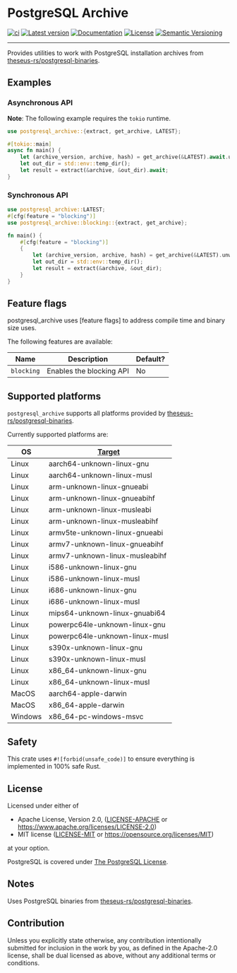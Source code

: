 # PostgreSQL Archive

[![ci](https://github.com/theseus-rs/postgresql-embedded/actions/workflows/ci.yml/badge.svg?branch=main)](https://github.com/theseus-rs/postgresql-embedded/actions/workflows/ci.yml)
[![Latest version](https://img.shields.io/crates/v/postgresql_embedded.svg)](https://crates.io/crates/postgresql_embedded)
[![Documentation](https://docs.rs/postgresql_embedded/badge.svg)](https://docs.rs/postgresql_embedded)
[![License](https://img.shields.io/crates/p/postgresql_embedded.svg)](https://github.com/theseus-rs/postgresql_embedded#license)
[![Semantic Versioning](https://img.shields.io/badge/%E2%9A%99%EF%B8%8F_SemVer-2.0.0-blue)](https://semver.org/spec/v2.0.0.html)

---

Provides utilities to work with PostgreSQL installation archives from
[theseus-rs/postgresql-binaries](https://github.com/theseus-rs/postgresql-binaries).

## Examples

### Asynchronous API
**Note**: The following example requires the `tokio` runtime.

```rust
use postgresql_archive::{extract, get_archive, LATEST};

#[tokio::main]
async fn main() {
    let (archive_version, archive, hash) = get_archive(&LATEST).await.unwrap();
    let out_dir = std::env::temp_dir();
    let result = extract(&archive, &out_dir).await;
}
```

### Synchronous API
```rust
use postgresql_archive::LATEST;
#[cfg(feature = "blocking")]
use postgresql_archive::blocking::{extract, get_archive};

fn main() {
    #[cfg(feature = "blocking")]
    {
        let (archive_version, archive, hash) = get_archive(&LATEST).unwrap();
        let out_dir = std::env::temp_dir();
        let result = extract(&archive, &out_dir);
    }
}
```

## Feature flags

postgresql_archive uses [feature flags] to address compile time and binary size
uses.

The following features are available:

Name | Description | Default?
---|---|---
`blocking` | Enables the blocking API | No

## Supported platforms

`postgresql_archive` supports all platforms provided by [theseus-rs/postgresql-binaries](https://github.com/theseus-rs/postgresql-binaries).

Currently supported platforms are:

OS | [Target](https://doc.rust-lang.org/nightly/rustc/platform-support.html)
---|---
Linux | aarch64-unknown-linux-gnu
Linux | aarch64-unknown-linux-musl
Linux | arm-unknown-linux-gnueabi
Linux | arm-unknown-linux-gnueabihf
Linux | arm-unknown-linux-musleabi
Linux | arm-unknown-linux-musleabihf
Linux | armv5te-unknown-linux-gnueabi
Linux | armv7-unknown-linux-gnueabihf
Linux | armv7-unknown-linux-musleabihf
Linux | i586-unknown-linux-gnu
Linux | i586-unknown-linux-musl
Linux | i686-unknown-linux-gnu
Linux | i686-unknown-linux-musl
Linux | mips64-unknown-linux-gnuabi64
Linux | powerpc64le-unknown-linux-gnu
Linux | powerpc64le-unknown-linux-musl
Linux | s390x-unknown-linux-gnu
Linux | s390x-unknown-linux-musl
Linux | x86_64-unknown-linux-gnu
Linux | x86_64-unknown-linux-musl
MacOS | aarch64-apple-darwin
MacOS | x86_64-apple-darwin
Windows | x86_64-pc-windows-msvc

## Safety

This crate uses `#![forbid(unsafe_code)]` to ensure everything is implemented in 100% safe Rust.

## License

Licensed under either of

* Apache License, Version 2.0, ([LICENSE-APACHE](LICENSE-APACHE) or https://www.apache.org/licenses/LICENSE-2.0)
* MIT license ([LICENSE-MIT](LICENSE-MIT) or https://opensource.org/licenses/MIT)

at your option.

PostgreSQL is covered under [The PostgreSQL License](https://opensource.org/licenses/postgresql).

## Notes

Uses PostgreSQL binaries from [theseus-rs/postgresql-binaries](https://github.com/theseus-rs/postgresql-binaries).

## Contribution

Unless you explicitly state otherwise, any contribution intentionally submitted
for inclusion in the work by you, as defined in the Apache-2.0 license, shall be dual licensed as above, without any
additional terms or conditions.
